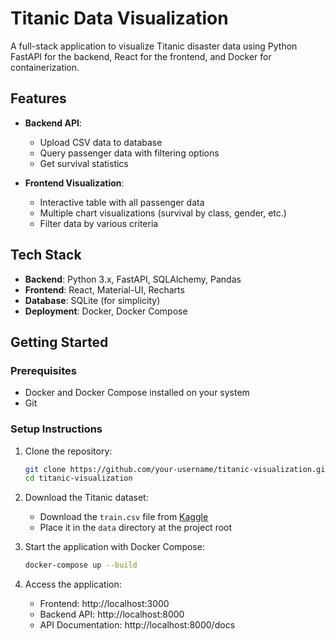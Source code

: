 # Titanic Data Visualization

A full-stack application to visualize Titanic disaster data using Python FastAPI for the backend, React for the frontend, and Docker for containerization.

## Features

- **Backend API**: 
  - Upload CSV data to database
  - Query passenger data with filtering options
  - Get survival statistics

- **Frontend Visualization**:
  - Interactive table with all passenger data
  - Multiple chart visualizations (survival by class, gender, etc.)
  - Filter data by various criteria

## Tech Stack

- **Backend**: Python 3.x, FastAPI, SQLAlchemy, Pandas
- **Frontend**: React, Material-UI, Recharts
- **Database**: SQLite (for simplicity)
- **Deployment**: Docker, Docker Compose

## Getting Started

### Prerequisites

- Docker and Docker Compose installed on your system
- Git

### Setup Instructions

1. Clone the repository:
   ```bash
   git clone https://github.com/your-username/titanic-visualization.git
   cd titanic-visualization
   ```

2. Download the Titanic dataset:
   - Download the `train.csv` file from [Kaggle](https://www.kaggle.com/c/titanic/data)
   - Place it in the `data` directory at the project root

3. Start the application with Docker Compose:
   ```bash
   docker-compose up --build
   ```

4. Access the application:
   - Frontend: http://localhost:3000
   - Backend API: http://localhost:8000
   - API Documentation: http://localhost:8000/docs



